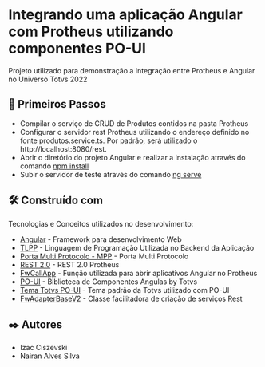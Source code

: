 # Integrando uma aplicação Angular com Protheus utilizando componentes PO-UI

Projeto utilizado para demonstração a Integração entre Protheus e Angular no Universo Totvs 2022

## 🚀 Primeiros Passos

* Compilar o serviço de CRUD de Produtos contidos na pasta Protheus
* Configurar o servidor rest Protheus utilizando o endereço definido no fonte produtos.service.ts. Por padrão, será utilizado o http://localhost:8080/rest. 
* Abrir o diretório do projeto Angular e realizar a instalação através do comando [npm install][df1]
* Subir o servidor de teste através do comando [ng serve][df2]

## 🛠️ Construído com

Tecnologias e Conceitos utilizados no desenvolvimento: 

* [Angular](https://angular.io/) - Framework para desenvolvimento Web
* [TLPP](https://tdn.totvs.com/pages/viewpage.action?pageId=334340072/) - Linguagem de Programação Utilizada no Backend da Aplicação
* [Porta Multi Protocolo - MPP](https://tdn.totvs.com/display/tec/Application+Server+-+Porta+Multiprotocolo) - Porta Multi Protocolo
* [REST 2.0](https://tdn.totvs.com/pages/viewpage.action?pageId=185747842) - REST 2.0 Protheus
* [FwCallApp](https://tdn.totvs.com/display/framework/FwCallApp+-+Abrindo+aplicativos+Web+no+Protheus) - Função utilizada para abrir aplicativos Angular no Protheus
* [PO-UI](https://po-ui.io/) - Biblioteca de Componentes Angulas by Totvs
* [Tema Totvs PO-UI](https://github.com/totvs/po-theme-totvs) - Tema padrão da Totvs utilizado com PO-UI
* [FwAdapterBaseV2](https://tdn.totvs.com/display/framework/09.+FWAdapterBaseV2) - Classe facilitadora de criação de serviços Rest

## ✒️ Autores
* Izac Ciszevski
* Nairan Alves Silva


[df1]: <https://docs.npmjs.com/cli/v6/commands/npm-install>
[df2]: <https://angular.io/cli/build>
